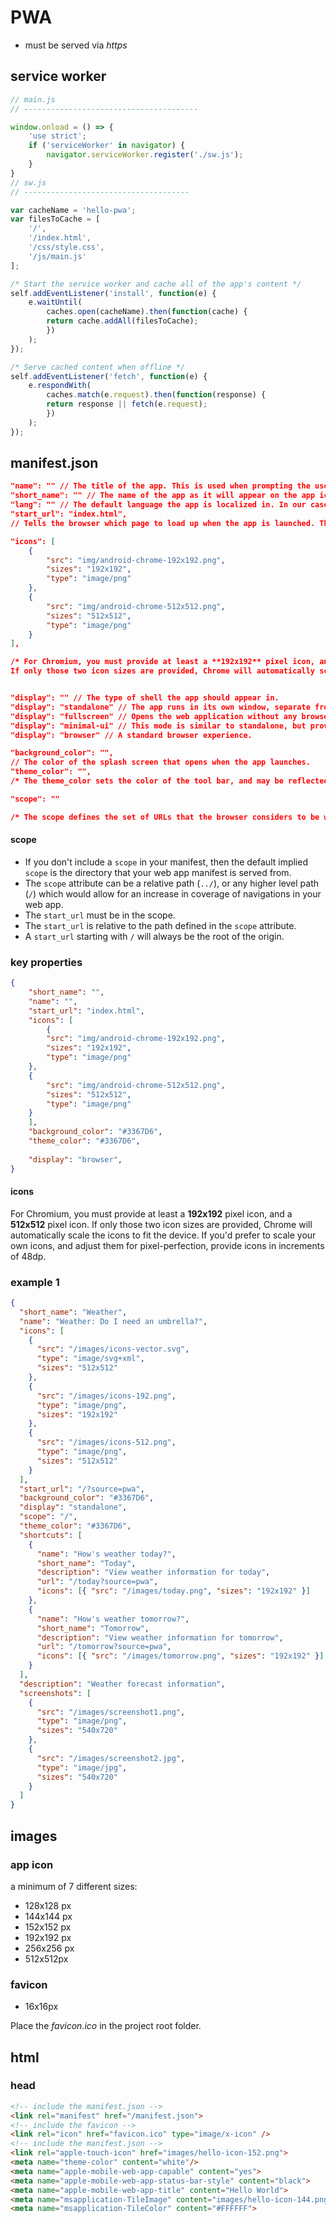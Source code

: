 PWA
=======================

* must be served via *https*

service worker
--------------------

```js
// main.js
// ---------------------------------------

window.onload = () => {
  	'use strict';
	if ('serviceWorker' in navigator) {
		navigator.serviceWorker.register('./sw.js');
	}
}
// sw.js
// -------------------------------------

var cacheName = 'hello-pwa';
var filesToCache = [
	'/',
	'/index.html',
	'/css/style.css',
	'/js/main.js'
];

/* Start the service worker and cache all of the app's content */
self.addEventListener('install', function(e) {
	e.waitUntil(
		caches.open(cacheName).then(function(cache) {
		return cache.addAll(filesToCache);
		})
	);
});

/* Serve cached content when offline */
self.addEventListener('fetch', function(e) {
	e.respondWith(
		caches.match(e.request).then(function(response) {
		return response || fetch(e.request);
		})
	);
});
```

manifest.json
-------------------------------------------

```json
"name": "" // The title of the app. This is used when prompting the user to install the app. It should be the full title of the app.
"short_name": "" // The name of the app as it will appear on the app icon. This should be short and to the point.
"lang": "" // The default language the app is localized in. In our case, English.
"start_url": "index.html",
// Tells the browser which page to load up when the app is launched. This will usually be index.html but it doesn’t need to be.

"icons": [
    {
        "src": "img/android-chrome-192x192.png",
        "sizes": "192x192",
        "type": "image/png"
    },
    {
        "src": "img/android-chrome-512x512.png",
        "sizes": "512x512",
        "type": "image/png"
    }
],

/* For Chromium, you must provide at least a **192x192** pixel icon, and a  **512x512** pixel icon. 
If only those two icon sizes are provided, Chrome will automatically scale the icons to fit the device. If you'd prefer to scale your own icons, and adjust them for pixel-perfection, provide  icons in increments of 48dp. */


"display": "" // The type of shell the app should appear in. 
"display": "standalone" // The app runs in its own window, separate from the browser, and hides standard browser UI elements like the URL bar.
"display": "fullscreen"	// Opens the web application without any browser UI and takes up the entirety of the available display area.
"display": "minimal-ui" // This mode is similar to standalone, but provides the user a minimal set of UI elements for controlling navigation (such as back and reload).
"display": "browser" // A standard browser experience.

"background_color": "", 
// The color of the splash screen that opens when the app launches.
"theme_color": "",
/* The theme_color sets the color of the tool bar, and may be reflected in the app's preview in task switchers. The theme_color should match the meta theme color specified in your document head. */

"scope": ""

/* The scope defines the set of URLs that the browser considers to be within your app, and is used to decide when the user has left the app. The scope controls the URL structure that encompasses all the entry and exit points in your web app. Your start_url must reside within the scope. */
```

#### scope

- If you don't include a `scope` in your manifest, then the default implied `scope` is the directory that your web app manifest is served from.
- The `scope` attribute can be a relative path (`../`), or any higher level path (`/`) which would allow for an increase in coverage of navigations in your web app.
- The `start_url` must be in the scope.
- The `start_url` is relative to the path defined in the `scope` attribute.
- A `start_url` starting with `/` will always be the root of the origin.

### key properties

```json
{
 	"short_name": "",
	"name": "",
    "start_url": "index.html",
    "icons": [
        {
        "src": "img/android-chrome-192x192.png",
        "sizes": "192x192",
        "type": "image/png"
    },
    {
        "src": "img/android-chrome-512x512.png",
        "sizes": "512x512",
        "type": "image/png"
    }
    ],
    "background_color": "#3367D6",
    "theme_color": "#3367D6",
    
    "display": "browser",
}
```

#### icons

For Chromium, you must provide at least a **192x192** pixel icon, and a  **512x512** pixel icon. 
If only those two icon sizes are provided, Chrome will automatically scale the icons to fit the device. If you'd prefer to scale your own icons, and adjust them for pixel-perfection, provide  icons in increments of 48dp.

### example 1

```json
{
  "short_name": "Weather",
  "name": "Weather: Do I need an umbrella?",
  "icons": [
    {
      "src": "/images/icons-vector.svg",
      "type": "image/svg+xml",
      "sizes": "512x512"
    },
    {
      "src": "/images/icons-192.png",
      "type": "image/png",
      "sizes": "192x192"
    },
    {
      "src": "/images/icons-512.png",
      "type": "image/png",
      "sizes": "512x512"
    }
  ],
  "start_url": "/?source=pwa",
  "background_color": "#3367D6",
  "display": "standalone",
  "scope": "/",
  "theme_color": "#3367D6",
  "shortcuts": [
    {
      "name": "How's weather today?",
      "short_name": "Today",
      "description": "View weather information for today",
      "url": "/today?source=pwa",
      "icons": [{ "src": "/images/today.png", "sizes": "192x192" }]
    },
    {
      "name": "How's weather tomorrow?",
      "short_name": "Tomorrow",
      "description": "View weather information for tomorrow",
      "url": "/tomorrow?source=pwa",
      "icons": [{ "src": "/images/tomorrow.png", "sizes": "192x192" }]
    }
  ],
  "description": "Weather forecast information",
  "screenshots": [
    {
      "src": "/images/screenshot1.png",
      "type": "image/png",
      "sizes": "540x720"
    },
    {
      "src": "/images/screenshot2.jpg",
      "type": "image/jpg",
      "sizes": "540x720"
    }
  ]
}
```



images
---------------------

### app icon

a minimum of 7 different sizes: 
* 128x128 px
* 144x144 px
* 152x152 px
* 192x192 px
* 256x256 px
* 512x512px 

### favicon
* 16x16px

Place the *favicon.ico* in the project root folder.

html
---------------

### head

```html
<!-- include the manifest.json -->
<link rel="manifest" href="/manifest.json">
<!-- include the favicon -->
<link rel="icon" href="favicon.ico" type="image/x-icon" />
<!-- include the manifest.json -->
<link rel="apple-touch-icon" href="images/hello-icon-152.png">   
<meta name="theme-color" content="white"/>  
<meta name="apple-mobile-web-app-capable" content="yes">  
<meta name="apple-mobile-web-app-status-bar-style" content="black"> 
<meta name="apple-mobile-web-app-title" content="Hello World"> 
<meta name="msapplication-TileImage" content="images/hello-icon-144.png">  
<meta name="msapplication-TileColor" content="#FFFFFF">
```